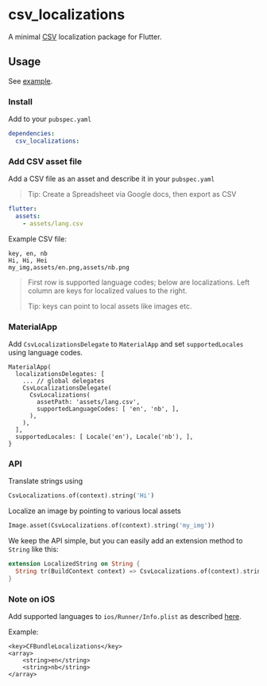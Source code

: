 # csv_localizations

A minimal [CSV](https://en.wikipedia.org/wiki/Comma-separated_values) localization package for Flutter.

## Usage

See [example](example).

### Install

Add to your `pubspec.yaml`

```yaml
dependencies:
  csv_localizations:
```

### Add CSV asset file

Add a CSV file as an asset and describe it in your `pubspec.yaml`

> Tip: Create a Spreadsheet via Google docs, then export as CSV

```yaml
flutter:
  assets:
    - assets/lang.csv
```

Example CSV file:

```csv
key, en, nb
Hi, Hi, Hei
my_img,assets/en.png,assets/nb.png
```

> First row is supported language codes; below are localizations. Left column are keys for localized values to the right.
> 
> Tip: keys can point to local assets like images etc.

### MaterialApp

Add `CsvLocalizationsDelegate` to `MaterialApp` and set `supportedLocales` using
language codes.

```
MaterialApp(
  localizationsDelegates: [
    ... // global delegates
    CsvLocalizationsDelegate(
      CsvLocalizations(
        assetPath: 'assets/lang.csv',
        supportedLanguageCodes: [ 'en', 'nb', ],
      ),
    ),
  ],
  supportedLocales: [ Locale('en'), Locale('nb'), ],
}

```

### API

Translate strings using

```dart
CsvLocalizations.of(context).string('Hi')
```

Localize an image by pointing to various local assets

```dart
Image.asset(CsvLocalizations.of(context).string('my_img'))
```

We keep the API simple, but you can easily add an extension method to `String` like this:

```dart
extension LocalizedString on String {
  String tr(BuildContext context) => CsvLocalizations.of(context).string(this);
}
```

### Note on **iOS**

Add supported languages to `ios/Runner/Info.plist` as described 
[here](https://flutter.dev/docs/development/accessibility-and-localization/internationalization#specifying-supportedlocales).

Example:

```
<key>CFBundleLocalizations</key>
<array>
	<string>en</string>
	<string>nb</string>
</array>
```
